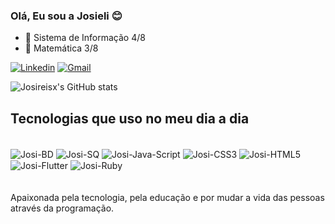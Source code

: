 ### Olá, Eu sou a Josieli 😊

- 🔭 Sistema de Informação 4/8 
- 🔭 Matemática 3/8

[![ Linkedin ](https://img.shields.io/badge/LinkedIn-0077B5?style=for-the-badge&logo=linkedin&logoColor=white)](https://www.linkedin.com/in/josiireis/)
[![ Gmail ](https://img.shields.io/badge/Gmail-D14836?style=for-the-badge&logo=gmail&logoColor=white)](alt="josireisalves@gmail.com)

![Josireisx's GitHub stats](https://github-readme-stats.vercel.app/api?username=josireisx&show_icons=true&theme=dark)

## Tecnologias que uso no meu dia a dia
<div style="display: inline_block"><br/>

<img align="center" alt="Josi-BD" src="https://img.shields.io/badge/MySQL-005C84?style=for-the-badge&logo=mysql&logoColor=white"/>
<img align="center" alt="Josi-SQ" src="https://img.shields.io/badge/SQLite-07405E?style=for-the-badge&logo=sqlite&logoColor=white"/>
<img align="center" alt="Josi-Java-Script" src="https://img.shields.io/badge/JavaScript-F7DF1E?style=for-the-badge&logo=javascript&logoColor=black"/>
<img align="center" alt="Josi-CSS3" src="https://img.shields.io/badge/CSS3-1572B6?style=for-the-badge&logo=css3&logoColor=white"/>
<img align="center" alt="Josi-HTML5" src="https://img.shields.io/badge/HTML5-E34F26?style=for-the-badge&logo=html5&logoColor=white">
<img align="center" alt="Josi-Flutter" src="https://img.shields.io/badge/Flutter-02569B?style=for-the-badge&logo=flutter&logoColor=white">
<img align="center" alt="Josi-Ruby" src="https://img.shields.io/badge/Ruby_on_Rails-CC0000?style=for-the-badge&logo=ruby-on-rails&logoColor=white">

</div></br>
<div style="display: inline_block"><br/>
Apaixonada pela tecnologia, pela educação e por mudar a vida das pessoas através da programação.

